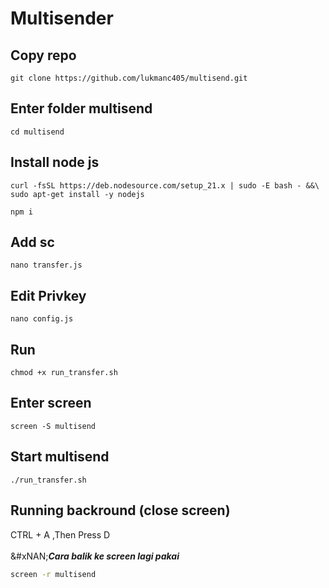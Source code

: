 # Multisender

## Copy repo

```
git clone https://github.com/lukmanc405/multisend.git
```

## Enter folder multisend

```
cd multisend
```

## Install node js

```
curl -fsSL https://deb.nodesource.com/setup_21.x | sudo -E bash - &&\
sudo apt-get install -y nodejs
```

```
npm i
```

## Add sc

```
nano transfer.js
```

## Edit Privkey

```
nano config.js
```

## Run

```
chmod +x run_transfer.sh
```

## Enter screen

```
screen -S multisend
```

## Start multisend

```
./run_transfer.sh
```

## Running backround (close screen)

CTRL + A ,Then Press D\
\
&#xNAN;_**Cara balik ke screen lagi pakai**_

```bash
screen -r multisend
```
